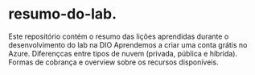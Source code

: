 # resumo-do-lab.
Este repositório contém o resumo das lições aprendidas durante o desenvolvimento do lab na DIO
Aprendemos a criar uma conta grátis no Azure.
Diferençcas entre tipos de nuvem (privada, pública e híbrida).
Formas de cobrança e overview sobre os recursos disponíveis.
